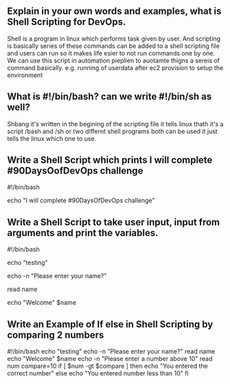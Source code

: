 ## Explain in your own words and examples, what is Shell Scripting for DevOps.
Shell is a program in linux which performs task given by user. And scripting is basically series of these commands can be added to a shell scripting file and users can run so it makes life esier to not run commands one by one. We can use this script in automation pieplien to auotamte thigns a sereis of command basically. 
e.g. running of userdata after ec2 provision to setup the environment

## What is #!/bin/bash? can we write #!/bin/sh as well?
Shbang it's written in the begining of the scripting file it tells linux thath it's a script /bash and /sh or two differnt shell programs both can be used it just tells the linux which one to use.

## Write a Shell Script which prints I will complete #90DaysOofDevOps challenge
#!/bin/bash

echo "I will complete #90DaysOfDevOps challenge"

## Write a Shell Script to take user input, input from arguments and print the variables.
#!/bin/bash

echo "testing"

echo -n "Please enter your name?"

read name

echo  "Welcome" $name

## Write an Example of If else in Shell Scripting by comparing 2 numbers

#!/bin/bash
echo "testing"
echo -n "Please enter your name?"
read name
echo  "Welcome" $name
echo -n "Please enter a number above 10"
read num
compare=10
if [ $num -gt $compare ]
then
    echo "You entered the correct number"
else
    echo "You entered number less than 10"
fi
